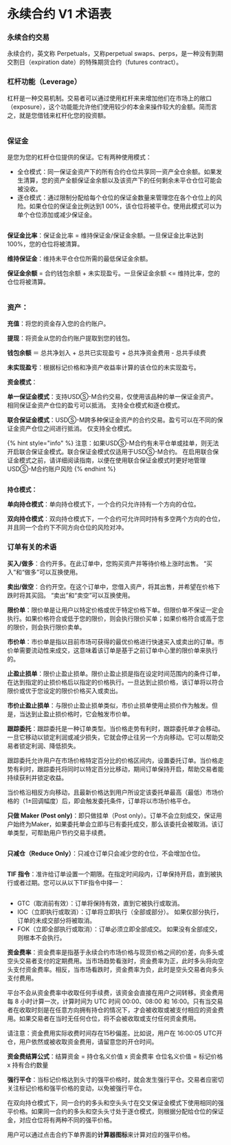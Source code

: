 # 永续合约 V1 术语表

### 永续合约交易

永续合约，英文称 Perpetuals，又称perpetual swaps、perps，是一种没有到期交割日（expiration date）的特殊期货合约（futures contract）。

### **杠杆功能（Leverage）**

杠杆是一种交易机制。交易者可以通过使用杠杆来来增加他们在市场上的敞口（exposure），这个功能能允许他们使用较少的本金来操作较大的金额。简而言之，就是您借钱来杠杆化您的投资额。

<figure><img src="../../../.gitbook/assets/调整杠杆.png" alt=""><figcaption></figcaption></figure>

### 保证金

是您为您的杠杆仓位提供的保证。它有两种使用模式：&#x20;

* 全仓模式：同一保证金资产下的所有合约仓位共享同一资产全仓余额。如果发生清算，您的资产全额保证金余额以及该资产下的任何剩余未平仓仓位可能会被没收。&#x20;
* 逐仓模式：通过限制分配给每个仓位的保证金数量来管理您在各个仓位上的风险。如果仓位的保证金比例达到1 00%，该仓位将被平仓。使用此模式可以为单个仓位添加或减少保证金。

<figure><img src="../../../.gitbook/assets/保证金模式.png" alt=""><figcaption></figcaption></figure>

**保证金比率**：保证金比率 = 维持保证金/保证金余额。一旦保证金比率达到 100%，您的仓位将被清算。&#x20;

**维持保证金**：维持未平仓仓位所需的最低保证金余额。&#x20;

**保证金余额** = 合约钱包余额 + 未实现盈亏。一旦保证金余额 <= 维持比率，您的仓位将被清算。

<figure><img src="../../../.gitbook/assets/保证金比率.png" alt=""><figcaption></figcaption></figure>

### 资产：&#x20;

**充值**：将您的资金存入您的合约账户。

**提现**：将资金从您的合约账户提取到您的钱包。

**钱包余额** ＝ 总共净划入 + 总共已实现盈亏 + 总共净资金费用 - 总共手续费

**未实现盈亏**：根据标记价格和净资产收益率计算的该仓位的未实现盈亏。

**资金模式**：

**单一保证金模式**：支持USDⓈ-M合约交易，仅使用该品种的单一保证金资产。 相同保证金资产仓位的盈亏可以抵消。 支持全仓模式和逐仓模式。&#x20;

**联合保证金模式**：USDⓈ-M跨多种保证金资产的合约交易。盈亏可以在不同的保证金资产仓位之间进行抵消。 仅支持全仓模式。&#x20;

{% hint style="info" %}
注意：如果USDⓈ-M合约有未平仓单或挂单，则无法开启联合保证金模式。联合保证金模式仅适用于USDⓈ-M合约。 在启用联合保证金模式之前，请详细阅读指南，以便在使用联合保证金模式时更好地管理USDⓈ-M合约账户风险
{% endhint %}

<figure><img src="../../../.gitbook/assets/资产余额 (1).png" alt=""><figcaption></figcaption></figure>

**持仓模式：**

**单向持仓模式**：单向持仓模式下，一个合约只允许持有一个方向的仓位。&#x20;

**双向持仓模式**：双向持仓模式下，一个合约可允许同时持有多空两个方向的仓位，并且同一个合约下不同方向仓位的风险对冲。

### 订单有关的术语

**买入/做多**：合约开多。在此订单中，您购买资产并等待价格上涨时出售。 “买入”和“做多”可以互换使用。&#x20;

**卖出/做空**：合约开空。在这个订单中，您借入资产，将其出售，并希望在价格下跌时将其买回。 “卖出”和“卖空”可以互换使用。&#x20;

**限价单**：限价单是让用户以特定价格或优于特定价格下单。但限价单不保证一定会执行。如果价格符合或低于您的限价，则会执行限价买单；如果价格符合或高于您的限价，则会执行限价卖单。&#x20;

**市价单**：市价单是指以目前市场可获得的最优价格进行快速买入或卖出的订单。市价单需要流动性来成交，这意味着该订单是基于之前订单中心里的限价单来执行的。

**止盈止损单**：限价止盈止损单。限价止盈止损是指在设定时间范围内的条件订单，在达到指定的止损价格后以指定的价格执行。一旦达到止损价格，该订单将以符合限价或优于您设定的限价价格买入或卖出。

**市价止盈止损单**：与限价止盈止损单类似，市价止损单使用止损价作为触发。但是，当达到止盈止损价格时，它会触发市价单。&#x20;

**跟踪委托**：跟踪委托是一种订单类型。当价格走势有利时，跟踪委托单才会移动。 一旦它移动以锁定利润或减少损失，它就会停止往另一个方向移动。它可以帮助交易者锁定利润、降低损失。

跟踪委托允许用户在市场价格特定百分比的价格区间内，设置委托订单。当价格走势有利时，跟踪委托将同时以特定百分比移动，期间订单保持开启，帮助交易者能持续获利并锁定收益。&#x20;

当价格沿相反方向移动，且最新价格达到用户所设定该委托单最高（最低）市场价格的（1±回调幅度）后，即会触发委托条件，订单将以市场价格平仓。&#x20;

**只做 Maker (Post only)**：即只做挂单（Post only）。订单不会立刻成交，保证用户始终为Maker，如果委托单会立即与已有委托成交，那么该委托会被取消。该订单类型，可帮助用户节约交易手续费。

<figure><img src="../../../.gitbook/assets/订单类型.png" alt=""><figcaption></figcaption></figure>

**只减仓（Reduce Only）**：只减仓订单只会减少您的仓位，不会增加仓位。

<figure><img src="../../../.gitbook/assets/只减仓.png" alt=""><figcaption></figcaption></figure>

**TIF 指令**：准许给订单设置一个期限。在指定时间段内，订单保持开启，直到被执行或者过期。您可以从以下TIF指令中择一：

<figure><img src="../../../.gitbook/assets/TIF指令.png" alt=""><figcaption></figcaption></figure>

* GTC（取消前有效）：订单将保持有效，直到它被执行或取消。
* IOC（立即执行或取消）：订单将立即执行（全部或部分）。 如果仅部分执行，订单的未成交部分将被取消。&#x20;
* FOK（立即全部执行或取消）：订单必须立即全部成交。 如果没有全部成交，则根本不会执行。

**资金费率**：资金费率是指基于永续合约市场价格与现货价格之间的价差，向多头或空头交易者支付的定期费用。当市场趋势看涨时，资金费率为正，此时多头将向空头支付资金费率。相反，当市场看跌时，资金费率为负，此时是空头交易者向多头支付费用。

平台不会从资金费率中收取任何手续费，该资金会直接在用户之间转移。资金费用每 8 小时计算一次，计算时间为 UTC 时间 00:00、08:00 和 16:00。只有当交易者在收取时刻是在任意方向拥有持仓的情况下，才会被收取或被支付相应的资金费用。如果交易者在当时无任何仓位，将不会被收取或支付任何资金费用。

请注意：资金费用实际收费时间存在15秒偏差。比如说，用户在 16:00:05 UTC开仓，用户依然或被收取资金费用，请留意您的开仓时间。

**资金费结算公式**：结算资金 = 持仓名义价值 x 资金费率      仓位名义价值 = 标记价格 x 持有合约数量

**强行平仓**：当标记价格达到头寸的强平价格时，就会发生强行平仓。交易者应密切关注标记价格和强平价格的变动，以免被强行平仓。

在双向持仓模式下，同一合约的多头和空头头寸在交叉保证金模式下使用相同的强平价格。如果同一合约的多头和空头头寸处于逐仓模式，则根据分配给仓位的保证金，对应仓位将有两种不同的强平价格。

用户可以通过点击合约下单界面的**计算器图标**来计算对应的强平价格。
